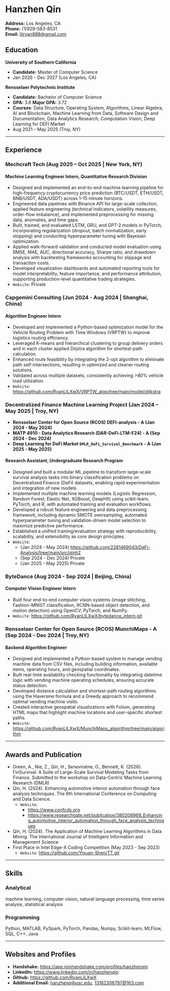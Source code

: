 # Hanzhen Qin

**Address:** Los Angeles, CA  
**Phone:** (1)929-583-8531  
**Email:** lilryan988@gmail.com

## Education

**University of Southern California**
- **Candidate:** Master of Computer Science
- Jan 2026 - Dec 2027 (Los Angeles, CA)

**Rensselaer Polytechnic Institute**
- **Candidate:** Bachelor of Computer Science
- **GPA:** 3.6 **Major GPA:** 3.72
- **Courses**: Data Structure, Operating System, Algorithms, Linear Algebra, AI and Blockchain, Machine Learning from Data, Software Design and Documentation, Data Analytics Research, Computation Vision, Deep Learning for DEFI Market
- Aug 2021 – May 2025 (Troy, NY)

---

## Experience

### Mechcraft Tech (Aug 2025 – Oct 2025 | New York, NY)

#### Machine Learning Engineer Intern, Quantitative Research Division

- Designed and implemented an end-to-end machine learning pipeline for high-frequency cryptocurrency price prediction (BTC/USDT, ETH/USDT, BNB/USDT, ADA/USDT) across 1–15 minute horizons.
- Engineered data pipelines with Binance API for large-scale collection, applied feature engineering (technical indicators, volatility measures, order-flow imbalance), and implemented preprocessing for missing data, anomalies, and time gaps.
- Built, trained, and evaluated LSTM, GRU, and GPT-2 models in PyTorch, incorporating regularization (dropout, batch normalization, early stopping) and conducting hyperparameter tuning with Bayesian optimization.
- Applied walk-forward validation and conducted model evaluation using RMSE, MAE, AUC, directional accuracy, Sharpe ratio, and drawdown analysis with backtesting frameworks accounting for slippage and transaction costs.
- Developed visualization dashboards and automated reporting tools for model interpretability, feature importance, and performance attribution, supporting production-level quantitative trading strategies.
- `Website`: Private

### Capgemini Consulting (Jun 2024 - Aug 2024 | Shanghai, China)

#### Algorithm Engineer Intern
- Developed and implemented a Python-based optimization model for the Vehicle Routing Problem with Time Windows (VRPTW) to improve logistics routing efficiency.
- Leveraged K-means and hierarchical clustering to group delivery orders and in each cluster applied Diijstra algorithm for shortest-path calculation.
- Enhanced route feasibility by integrating the 2-opt algorithm to eliminate path self-intersections, resulting in optimized and cleaner routing solutions.
- Validated across multiple datasets, consistently achieving >80% vehicle load utilization.
- `Website`: https://github.com/RyanLILXwX/VRPTW_algo/tree/main/model/dijkstra

### Decentralized Finance Machine Learning Project (Jan 2024 – May 2025 | Troy, NY)
- **Rensselaer Center for Open Source (RCOS) DEFI-analysis - A (Jan 2024 - May 2024)**
- **MATP 4910 - Data Analytics Research (DAR-DeFi-LTM-F24) - A (Sep 2024 - Dec 2024)**
- **Deep Learning for DeFi Market `DMLR_DeFi_Survival_Benchmark` - A (Jan 2025 - May 2025)**

#### Research Assistant, Undergraduate Research Program
- Designed and built a modular ML pipeline to transform large-scale survival analysis tasks into binary classification problems on Decentralized Finance (DeFi) datasets, enabling rapid experimentation and integration of new models.
- Implemented multiple machine learning models (Logistic Regression, Random Forest, Elastic Net, XGBoost, DeepHit) using scikit-learn, PyTorch, and R, with automated training and evaluation workflows.
- Developed a robust feature engineering and data preprocessing framework, including dynamic SMOTE oversampling, automated hyperparameter tuning and validation-driven model selection to maximize predictive performance.
- Established a unified training/evaluation strategy with reproducibility, scalability, and extensibility as core design principles.
- `Website`:
    - (Jan 2024 - May 2024) https://github.com/2281469043/DeFi-Analysis/tree/main/src/qinh2
    - (Sep 2024 - Dec 2024) Private
    - (Jan 2025 - May 2025) Private

### ByteDance (Aug 2024 - Sep 2024 | Beijing, China)

#### Computer Vision Engineer Intern
- Built four end-to-end computer vision systems (image stitching, Fashion-MNIST classification, RCNN-based object detection, and motion detection) using OpenCV, PyTorch, and NumPy.
- `Website`: https://github.com/RyanLILXwX/bytedance_intern.git

### Rensselaer Center for Open Source (RCOS) MunchiMaps - A (Sep 2024 - Dec 2024 | Troy, NY)

#### Backend Algorithm Engineer
- Designed and implemented a Python-based system to manage vending machine data from CSV files, including building information, available items, operating hours, and geospatial coordinates.
- Built real-time availability checking functionality by integrating datetime logic with vending machine operating schedules, ensuring accurate status detection.
- Developed distance calculation and shortest-path routing algorithms using the Haversine formula and a Greedy approach to recommend optimal vending machine visits.
- Created interactive geospatial visualizations with Folium, generating HTML maps that highlight machine locations and user-specific shortest paths.
- `Website`: https://github.com/RyanLILXwX/MunchiMaps_algorithm/tree/main/algorithm

---

## Awards and Publication

- Green, A., Nie, Z., Qin, H., Seneviratne, O., Bennett, K. (2026). FinSurvival: A Suite of Large-Scale Survival Modeling Tasks from Finance. Submitted to the workshop on Data-Centric Machine Learning Research (DMLR)
- Qin, H. (2024). Enhancing automotive interior automation through face analysis techniques. The 6th International Conference on Computing and Data Science.
    - `Website`:
        - https://www.confcds.org
        - https://www.researchgate.net/publication/380208969_Enhancing_automotive_interior_automation_through_face_analysis_techniques
- Qin, H. (2024). The Application of Machine Learning Algorithms in Data Mining. The International Journal of Intelligent Information and Management Science.
- First Place in Intel Edge-X Coding Competition (May 2023 - Sep 2023)
    - `Website`: https://github.com/Yixuan-Shen/TT.git

---

## Skills

### Analytical
machine learning, computer vision, natural language processing, time series analysis, statistical analysis

### Programming
Python, MATLAB, PySpark, PyTorch, Pandas, Numpy, Scikit-learn, MLFlow, SQL, C++, Java

---

## Websites and Profiles
- **Handshake:** https://app.joinhandshake.com/profiles/hanzhenqin
- **LinkedIn:** https://www.linkedin.com/in/hanzhenqin
- **Github:** https://github.com/RyanLILXwX
- **Additional Email:** hanzhenq@usc.edu, 13162306797@163.com
